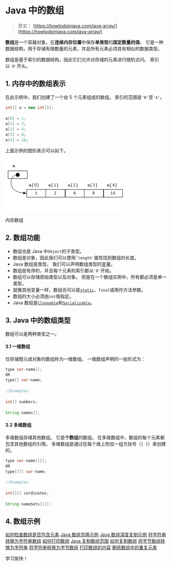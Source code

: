 # Java 中的数组

> 原文： [https://howtodoinjava.com/java-array/](https://howtodoinjava.com/java-array/)

**数组**是一个容器对象，在**连续内存位置**中保存**单类型**的**固定数量的值**。 它是一种数据结构，用于存储有限数量的元素，并且所有元素必须具有相似的数据类型。

数组是基于索引的数据结构，因此它们允许对存储的元素进行随机访问。 索引以`'0'`开头。

## 1\. 内存中的数组表示

在此示例中，我们创建了一个由 5 个元素组成的数组。 索引的范围是`'0'`至`'4'`。

```java
int[] a = new int[5];

a[0] = 1;
a[1] = 2;
a[2] = 4;
a[3] = 8;
a[4] = 16;

```

上面示例的图形表示可以如下。

![Array in memory](img/54d80454c504c080967c6c422197e0f8.png)

内存数组

## 2\. 数组功能

*   数组也是 Java 中`Object`的子类型。
*   数组是对象，因此我们可以使用`'length'`属性找到数组的长度。
*   Java 数组是类型。 我们可以声明数组类型的[变量](https://howtodoinjava.com/java/basics/java-variables/)。
*   数组是有序的，并且每个元素的索引都从`'0'`开始。
*   数组可以存储原始类型以及对象。 但是在一个数组实例中，所有都必须是单一类型。
*   就像其他变量一样，数组也可以是[`static`](https://howtodoinjava.com/java/basics/java-static-keyword/)，`final`或用作方法参数。
*   数组的大小必须由`int`值指定。
*   Java 数组是[`Cloneable`](https://howtodoinjava.com/java/cloning/a-guide-to-object-cloning-in-java/)和[`Serializable`](https://howtodoinjava.com/java/serialization/a-mini-guide-for-implementing-serializable-interface-in-java/)。

## 3\. Java 中的数组类型

数组可以是两种类型之一。

#### 3.1 一维数组

仅存储图元或对象的数组称为一维数组。 一维数组声明的一般形式为：

```java
type var-name[];
OR
type[] var-name;

//Examples

int[] numbers;

String names[];

```

#### 3.2 多维数组

多维数组存储其他数组。 它是**个数组**的数组。 在多维数组中，数组的每个元素都包含其他数组的引用。 多维数组是通过在每个维上附加一组方括号（`[ ]`）来创建的。

```java
type var-name[][];
OR
type[][] var-name;

//Examples

int[][] cordinates;

String nameSets[][];

```

## 4\. 数组示例

[如何检查数组是否包含元素](https://howtodoinjava.com/array/array-arraylist-contains-example/)
[Java 数组克隆示例](https://howtodoinjava.com/array/java-array-clone-shallow-copy/)
[Java 数组深度复制示例](https://howtodoinjava.com/array/java-array-deep-copy-example/)
[将字符串转换为字符串数组](https://howtodoinjava.com/array/string-to-string-array/)
[如何打印数组](https://howtodoinjava.com/array/print-2d-array-matrix/)
[Java 复制数组范围](https://howtodoinjava.com/array/copy-array-range/)
[如何复制数组](https://howtodoinjava.com/array/array-copy/)
[将字节数组转换为字符串](https://howtodoinjava.com/array/java-convert-byte-array-to-string-example/)
[将字符串转换为字节数组](https://howtodoinjava.com/array/convert-byte-array-string-vice-versa/)
[打印数组的内容](https://howtodoinjava.com/array/how-to-print-the-content-of-array-in-java/)
[删除数组中的重复元素](https://howtodoinjava.com/array/array-remove-duplicate-elements/)

学习愉快！